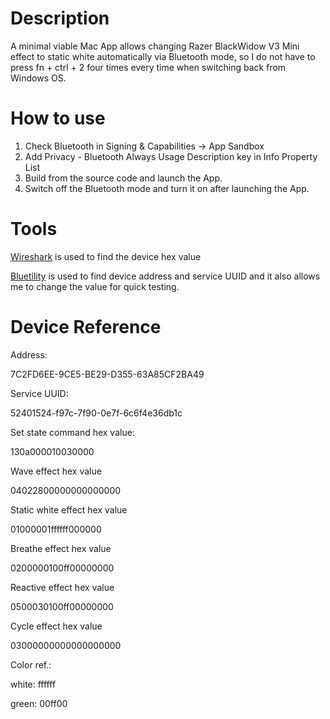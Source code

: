 #  Description

A minimal viable Mac App allows changing Razer BlackWidow V3 Mini effect to static white automatically via Bluetooth mode, so I do not have to press fn + ctrl + 2 four times every time when switching back from Windows OS. 

# How to use

1. Check Bluetooth in Signing & Capabilities  -> App Sandbox
2. Add Privacy - Bluetooth Always Usage Description key in Info Property List
3. Build from the source code and launch the App. 
4. Switch off the Bluetooth mode and turn it on after launching the App.

# Tools

[Wireshark](https://www.wireshark.org/) is used to find the device hex value

[Bluetility](https://github.com/jnross/Bluetility) is used to find device address and service UUID and it also allows me to change the value for quick testing.

# Device Reference

Address:

7C2FD6EE-9CE5-BE29-D355-63A85CF2BA49

Service UUID:

52401524-f97c-7f90-0e7f-6c6f4e36db1c

Set state command hex value:

130a000010030000

Wave effect hex value

04022800000000000000


Static white effect hex value

01000001ffffff000000


Breathe effect hex value

0200000100ff00000000

Reactive effect hex value

0500030100ff00000000

Cycle effect hex value

03000000000000000000

Color ref.:

white: ffffff

green: 00ff00




